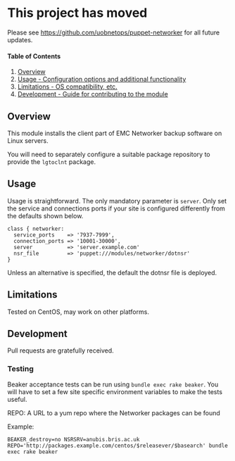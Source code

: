 # **This project has moved**

Please see https://github.com/uobnetops/puppet-networker for all future updates.

#### Table of Contents

1. [Overview](#overview)
2. [Usage - Configuration options and additional functionality](#usage)
3. [Limitations - OS compatibility, etc.](#limitations)
4. [Development - Guide for contributing to the module](#development)

## Overview

This module installs the client part of EMC Networker backup software on
Linux servers.

You will need to separately configure a suitable package repository to provide
the `lgtoclnt` package.

## Usage

Usage is straightforward. The only mandatory parameter is `server`. Only set
the service and connections ports if your site is configured differently from
the defaults shown below.

```puppet
class { networker:
  service_ports    => '7937-7999',
  connection_ports => '10001-30000',
  server           => 'server.example.com'
  nsr_file         => 'puppet:///modules/networker/dotnsr'
}
```

Unless an alternative is specified, the default the dotnsr file is deployed.

## Limitations

Tested on CentOS, may work on other platforms.


## Development

Pull requests are gratefully received.

### Testing

Beaker acceptance tests can be run using `bundle exec rake beaker`. You will have to set a few site specific environment variables to make the tests useful.

  REPO: A URL to a yum repo where the Networker packages can be found


Example:

```
BEAKER_destroy=no NSRSRV=anubis.bris.ac.uk REPO='http://packages.example.com/centos/$releasever/$basearch' bundle exec rake beaker
```
